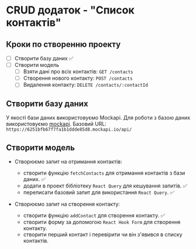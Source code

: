 # СRUD додаток - "Список контактів"

## Кроки по створенню проекту

- [ ] Створити базу даних ✅
- [ ] Створити модель
  - [ ] Взяти дані про всіх контактів: `GET /contacts`
  - [ ] Створення нового контакту: `POST /contacts`
  - [ ] Видалення контакту: `DELETE /contacts/:contactId`

## Створити базу даних

У якості бази даних використовуємо Mockapi. Для роботи з базою даних
використовуємо [mockapi](https://mockapi.io/). Базовий URL:
`https://6251bfb67f7fa1b1ddde85d8.mockapi.io/api/`

## Створити модель

- Створюємо запит на отримання контактів:

  - створити функцію `fetchContacts` для отримання контактів з бази даних. ✅
  - додати в проект бібліотеку `React Query` для кешування запитів. ✅
  - переписати базовий запит для використання `React Query`. ✅

- Створюємо запит на створення контакту:

  - створити функцію `addContact` для створення контакту. ✅
  - створити форму за допомогою `React Hook Form` для створення контакту.
  - створити перший контакт і перевірити чи він з'явився в списку контактів.
